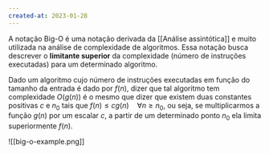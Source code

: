 ```yaml
---
created-at: 2023-01-28
---
```


A notação Big-O é uma notação derivada da [[Análise assintótica]] e muito utilizada na análise de complexidade de algoritmos. Essa notação busca descrever o **limitante superior** da complexidade (número de instruções executadas) para um determinado algoritmo.

Dado um algoritmo cujo número de instruções executadas em função do tamanho da entrada é dado por $f(n)$, dizer que tal algoritmo tem complexidade $O(g(n))$ é o mesmo que dizer que existem duas constantes positivas $c$ e $n_0$ tais que $f(n) \leq cg(n) \quad \forall n \geq n_0$, ou seja, se multiplicarmos a função $g(n)$ por um escalar $c$, a partir de um determinado ponto $n_0$ ela limita superiormente $f(n)$.

![[big-o-example.png]]
